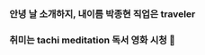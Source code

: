 ### 안녕 날 소개하지, 내이름 박종현 직업은 traveler

### 취미는 tachi meditation 독서 영화 시청 👋

<!--
**JooSeungSae/JooSeungSae** is a ✨ _special_ ✨ repository because its `README.md` (this file) appears on your GitHub profile.

Here are some ideas to get you started:

- 🔭 I’m currently working on ...
- 🌱 I’m currently learning ...
- 👯 I’m looking to collaborate on ...
- 🤔 I’m looking for help with ...
- 💬 Ask me about ...
- 📫 How to reach me: ...
- 😄 Pronouns: ...
- ⚡ Fun fact: ...
-->
